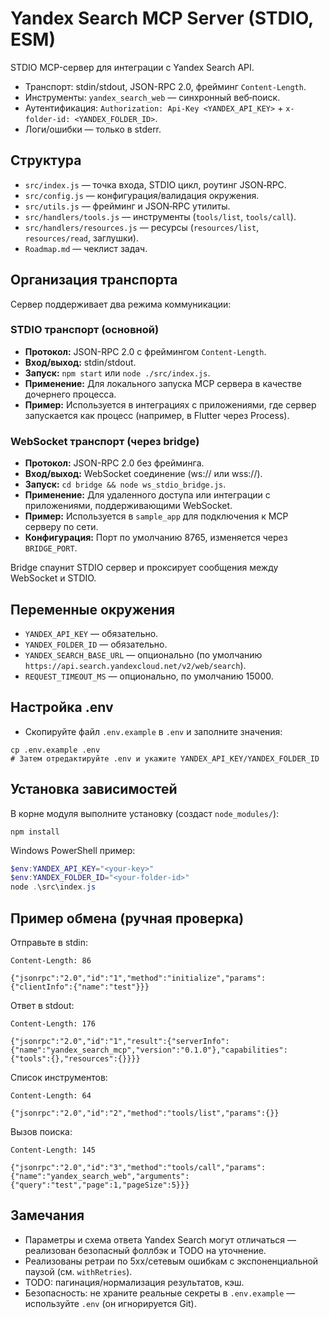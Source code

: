 # Yandex Search MCP Server (STDIO, ESM)

STDIO MCP-сервер для интеграции с Yandex Search API.

- Транспорт: stdin/stdout, JSON-RPC 2.0, фрейминг `Content-Length`.
- Инструменты: `yandex_search_web` — синхронный веб‑поиск.
- Аутентификация: `Authorization: Api-Key <YANDEX_API_KEY>` + `x-folder-id: <YANDEX_FOLDER_ID>`.
- Логи/ошибки — только в stderr.

## Структура
- `src/index.js` — точка входа, STDIO цикл, роутинг JSON‑RPC.
- `src/config.js` — конфигурация/валидация окружения.
- `src/utils.js` — фрейминг и JSON‑RPC утилиты.
- `src/handlers/tools.js` — инструменты (`tools/list`, `tools/call`).
- `src/handlers/resources.js` — ресурсы (`resources/list`, `resources/read`, заглушки).
- `Roadmap.md` — чеклист задач.

## Организация транспорта
Сервер поддерживает два режима коммуникации:

### STDIO транспорт (основной)
- **Протокол:** JSON-RPC 2.0 с фреймингом `Content-Length`.
- **Вход/выход:** stdin/stdout.
- **Запуск:** `npm start` или `node ./src/index.js`.
- **Применение:** Для локального запуска MCP сервера в качестве дочернего процесса.
- **Пример:** Используется в интеграциях с приложениями, где сервер запускается как процесс (например, в Flutter через Process).

### WebSocket транспорт (через bridge)
- **Протокол:** JSON-RPC 2.0 без фрейминга.
- **Вход/выход:** WebSocket соединение (ws:// или wss://).
- **Запуск:** `cd bridge && node ws_stdio_bridge.js`.
- **Применение:** Для удаленного доступа или интеграции с приложениями, поддерживающими WebSocket.
- **Пример:** Используется в `sample_app` для подключения к MCP серверу по сети.
- **Конфигурация:** Порт по умолчанию 8765, изменяется через `BRIDGE_PORT`.

Bridge спаунит STDIO сервер и проксирует сообщения между WebSocket и STDIO.

## Переменные окружения
- `YANDEX_API_KEY` — обязательно.
- `YANDEX_FOLDER_ID` — обязательно.
- `YANDEX_SEARCH_BASE_URL` — опционально (по умолчанию `https://api.search.yandexcloud.net/v2/web/search`).
- `REQUEST_TIMEOUT_MS` — опционально, по умолчанию 15000.

## Настройка .env
- Скопируйте файл `.env.example` в `.env` и заполните значения:
```
cp .env.example .env
# Затем отредактируйте .env и укажите YANDEX_API_KEY/YANDEX_FOLDER_ID
```

## Установка зависимостей
В корне модуля выполните установку (создаст `node_modules/`):
```
npm install
```

Windows PowerShell пример:
```powershell
$env:YANDEX_API_KEY="<your-key>"
$env:YANDEX_FOLDER_ID="<your-folder-id>"
node .\src\index.js
```

## Пример обмена (ручная проверка)
Отправьте в stdin:
```
Content-Length: 86

{"jsonrpc":"2.0","id":"1","method":"initialize","params":{"clientInfo":{"name":"test"}}}
```
Ответ в stdout:
```
Content-Length: 176

{"jsonrpc":"2.0","id":"1","result":{"serverInfo":{"name":"yandex_search_mcp","version":"0.1.0"},"capabilities":{"tools":{},"resources":{}}}}
```

Список инструментов:
```
Content-Length: 64

{"jsonrpc":"2.0","id":"2","method":"tools/list","params":{}}
```

Вызов поиска:
```
Content-Length: 145

{"jsonrpc":"2.0","id":"3","method":"tools/call","params":{"name":"yandex_search_web","arguments":{"query":"test","page":1,"pageSize":5}}}
```

## Замечания
- Параметры и схема ответа Yandex Search могут отличаться — реализован безопасный фоллбэк и TODO на уточнение.
- Реализованы ретраи по 5xx/сетевым ошибкам с экспоненциальной паузой (см. `withRetries`).
- TODO: пагинация/нормализация результатов, кэш.
- Безопасность: не храните реальные секреты в `.env.example` — используйте `.env` (он игнорируется Git). 

